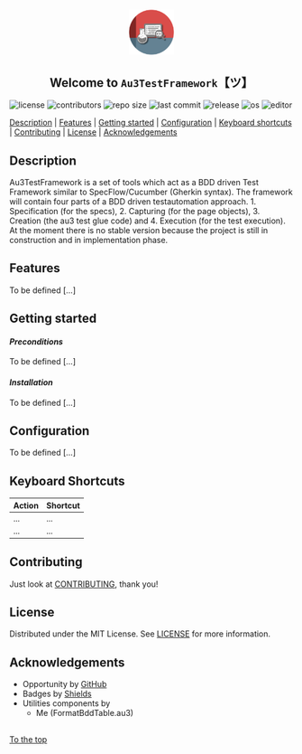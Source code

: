 #####

<p align="center">
    <img src="images/icon.png" width="80" />
    <h2 align="center">Welcome to <code>Au3TestFramework</code>【ツ】</h2>
</p>

![license](https://img.shields.io/badge/license-MIT-ff69b4.svg?style=flat-square&logo=spdx)
![contributors](https://img.shields.io/github/contributors/Sven-Seyfert/Au3TestFramework.svg?style=flat-square&logo=github)
![repo size](https://img.shields.io/github/repo-size/Sven-Seyfert/Au3TestFramework.svg?style=flat-square&logo=github)
![last commit](https://img.shields.io/github/last-commit/Sven-Seyfert/Au3TestFramework.svg?style=flat-square&logo=github)
![release](https://img.shields.io/github/release/Sven-Seyfert/Au3TestFramework.svg?style=flat-square&logo=github)
![os](https://img.shields.io/badge/os-windows-yellow.svg?style=flat-square&logo=windows)
![editor](https://img.shields.io/badge/editor-VSCode-blueviolet.svg?style=flat-square&logo=visual-studio-code)

[Description](#description) | [Features](#features) | [Getting started](#getting-started) | [Configuration](#configuration) | [Keyboard shortcuts](#keyboard-shortcuts) | [Contributing](#contributing) | [License](#license) | [Acknowledgements](#acknowledgements)

## Description

Au3TestFramework is a set of tools which act as a BDD driven Test Framework similar to SpecFlow/Cucumber (Gherkin syntax). The framework will contain four parts of a BDD driven testautomation approach. 1. Specification (for the specs), 2. Capturing (for the page objects), 3. Creation (the au3 test glue code) and 4. Execution (for the test execution). At the moment there is no stable version because the project is still in construction and in implementation phase.

## Features

To be defined [...]

## Getting started

#### *Preconditions*

To be defined [...]

#### *Installation*

To be defined [...]

## Configuration

To be defined [...]

## Keyboard Shortcuts

| Action | Shortcut |
| :---   | :---     |
| ...    | ...      |
| ...    | ...      |

## Contributing

Just look at [CONTRIBUTING](https://github.com/Sven-Seyfert/Au3TestFramework/blob/main/docs/CONTRIBUTING.md), thank you!

## License

Distributed under the MIT License. See [LICENSE](https://github.com/Sven-Seyfert/Au3TestFramework/blob/main/LICENSE.md) for more information.

## Acknowledgements

- Opportunity by [GitHub](https://github.com)
- Badges by [Shields](https://shields.io)
- Utilities components by
  - Me (FormatBddTable.au3)

##

[To the top](#)
